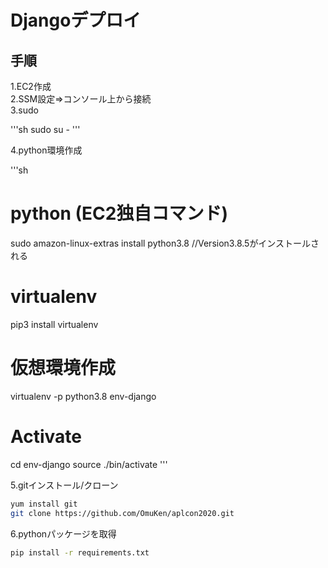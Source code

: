 # Djangoデプロイ

## 手順
1.EC2作成  
2.SSM設定⇒コンソール上から接続  
3.sudo  

'''sh
sudo su -
'''

4.python環境作成

'''sh
# python (EC2独自コマンド)
sudo amazon-linux-extras install python3.8 //Version3.8.5がインストールされる

# virtualenv
pip3 install virtualenv

# 仮想環境作成
virtualenv -p python3.8 env-django

# Activate
cd env-django
source ./bin/activate
'''

5.gitインストール/クローン

```sh
yum install git  
git clone https://github.com/OmuKen/aplcon2020.git
```

6.pythonパッケージを取得

```sh
pip install -r requirements.txt
```

